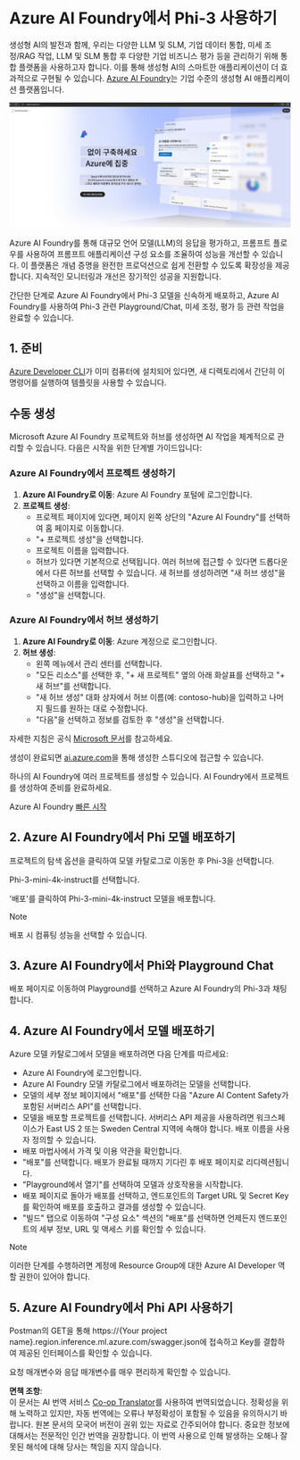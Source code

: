 <!--
CO_OP_TRANSLATOR_METADATA:
{
  "original_hash": "6525689374197af33b41a93811e473a2",
  "translation_date": "2025-04-04T06:54:04+00:00",
  "source_file": "md\\02.QuickStart\\AzureAIFoundry_QuickStart.md",
  "language_code": "ko"
}
-->
# **Azure AI Foundry에서 Phi-3 사용하기**

생성형 AI의 발전과 함께, 우리는 다양한 LLM 및 SLM, 기업 데이터 통합, 미세 조정/RAG 작업, LLM 및 SLM 통합 후 다양한 기업 비즈니스 평가 등을 관리하기 위해 통합 플랫폼을 사용하고자 합니다. 이를 통해 생성형 AI의 스마트한 애플리케이션이 더 효과적으로 구현될 수 있습니다. [Azure AI Foundry](https://ai.azure.com)는 기업 수준의 생성형 AI 애플리케이션 플랫폼입니다.

![aistudo](../../../../translated_images/aifoundry_home.ffa4fe13d11f26171097f8666a1db96ac0979ffa1adde80374c60d1136c7e1de.ko.png)

Azure AI Foundry를 통해 대규모 언어 모델(LLM)의 응답을 평가하고, 프롬프트 플로우를 사용하여 프롬프트 애플리케이션 구성 요소를 조율하여 성능을 개선할 수 있습니다. 이 플랫폼은 개념 증명을 완전한 프로덕션으로 쉽게 전환할 수 있도록 확장성을 제공합니다. 지속적인 모니터링과 개선은 장기적인 성공을 지원합니다.

간단한 단계로 Azure AI Foundry에서 Phi-3 모델을 신속하게 배포하고, Azure AI Foundry를 사용하여 Phi-3 관련 Playground/Chat, 미세 조정, 평가 등 관련 작업을 완료할 수 있습니다.

## **1. 준비**

[Azure Developer CLI](https://learn.microsoft.com/azure/developer/azure-developer-cli/overview?WT.mc_id=aiml-138114-kinfeylo)가 이미 컴퓨터에 설치되어 있다면, 새 디렉토리에서 간단히 이 명령어를 실행하여 템플릿을 사용할 수 있습니다.

## 수동 생성

Microsoft Azure AI Foundry 프로젝트와 허브를 생성하면 AI 작업을 체계적으로 관리할 수 있습니다. 다음은 시작을 위한 단계별 가이드입니다:

### Azure AI Foundry에서 프로젝트 생성하기

1. **Azure AI Foundry로 이동**: Azure AI Foundry 포털에 로그인합니다.
2. **프로젝트 생성**:
   - 프로젝트 페이지에 있다면, 페이지 왼쪽 상단의 "Azure AI Foundry"를 선택하여 홈 페이지로 이동합니다.
   - "+ 프로젝트 생성"을 선택합니다.
   - 프로젝트 이름을 입력합니다.
   - 허브가 있다면 기본적으로 선택됩니다. 여러 허브에 접근할 수 있다면 드롭다운에서 다른 허브를 선택할 수 있습니다. 새 허브를 생성하려면 "새 허브 생성"을 선택하고 이름을 입력합니다.
   - "생성"을 선택합니다.

### Azure AI Foundry에서 허브 생성하기

1. **Azure AI Foundry로 이동**: Azure 계정으로 로그인합니다.
2. **허브 생성**:
   - 왼쪽 메뉴에서 관리 센터를 선택합니다.
   - "모든 리소스"를 선택한 후, "+ 새 프로젝트" 옆의 아래 화살표를 선택하고 "+ 새 허브"를 선택합니다.
   - "새 허브 생성" 대화 상자에서 허브 이름(예: contoso-hub)을 입력하고 나머지 필드를 원하는 대로 수정합니다.
   - "다음"을 선택하고 정보를 검토한 후 "생성"을 선택합니다.

자세한 지침은 공식 [Microsoft 문서](https://learn.microsoft.com/azure/ai-studio/how-to/create-projects)를 참고하세요.

생성이 완료되면 [ai.azure.com](https://ai.azure.com/)을 통해 생성한 스튜디오에 접근할 수 있습니다.

하나의 AI Foundry에 여러 프로젝트를 생성할 수 있습니다. AI Foundry에서 프로젝트를 생성하여 준비를 완료하세요.

Azure AI Foundry [빠른 시작](https://learn.microsoft.com/azure/ai-studio/quickstarts/get-started-code)

## **2. Azure AI Foundry에서 Phi 모델 배포하기**

프로젝트의 탐색 옵션을 클릭하여 모델 카탈로그로 이동한 후 Phi-3을 선택합니다.

Phi-3-mini-4k-instruct를 선택합니다.

'배포'를 클릭하여 Phi-3-mini-4k-instruct 모델을 배포합니다.

> [!NOTE]
>
> 배포 시 컴퓨팅 성능을 선택할 수 있습니다.

## **3. Azure AI Foundry에서 Phi와 Playground Chat**

배포 페이지로 이동하여 Playground를 선택하고 Azure AI Foundry의 Phi-3과 채팅합니다.

## **4. Azure AI Foundry에서 모델 배포하기**

Azure 모델 카탈로그에서 모델을 배포하려면 다음 단계를 따르세요:

- Azure AI Foundry에 로그인합니다.
- Azure AI Foundry 모델 카탈로그에서 배포하려는 모델을 선택합니다.
- 모델의 세부 정보 페이지에서 "배포"를 선택한 다음 "Azure AI Content Safety가 포함된 서버리스 API"를 선택합니다.
- 모델을 배포할 프로젝트를 선택합니다. 서버리스 API 제공을 사용하려면 워크스페이스가 East US 2 또는 Sweden Central 지역에 속해야 합니다. 배포 이름을 사용자 정의할 수 있습니다.
- 배포 마법사에서 가격 및 이용 약관을 확인합니다.
- "배포"를 선택합니다. 배포가 완료될 때까지 기다린 후 배포 페이지로 리디렉션됩니다.
- "Playground에서 열기"를 선택하여 모델과 상호작용을 시작합니다.
- 배포 페이지로 돌아가 배포를 선택하고, 엔드포인트의 Target URL 및 Secret Key를 확인하여 배포를 호출하고 결과를 생성할 수 있습니다.
- "빌드" 탭으로 이동하여 "구성 요소" 섹션의 "배포"를 선택하면 언제든지 엔드포인트의 세부 정보, URL 및 액세스 키를 확인할 수 있습니다.

> [!NOTE]
> 이러한 단계를 수행하려면 계정에 Resource Group에 대한 Azure AI Developer 역할 권한이 있어야 합니다.

## **5. Azure AI Foundry에서 Phi API 사용하기**

Postman의 GET을 통해 https://{Your project name}.region.inference.ml.azure.com/swagger.json에 접속하고 Key를 결합하여 제공된 인터페이스를 확인할 수 있습니다.

요청 매개변수와 응답 매개변수를 매우 편리하게 확인할 수 있습니다.

**면책 조항**:  
이 문서는 AI 번역 서비스 [Co-op Translator](https://github.com/Azure/co-op-translator)를 사용하여 번역되었습니다. 정확성을 위해 노력하고 있지만, 자동 번역에는 오류나 부정확성이 포함될 수 있음을 유의하시기 바랍니다. 원본 문서의 모국어 버전이 권위 있는 자료로 간주되어야 합니다. 중요한 정보에 대해서는 전문적인 인간 번역을 권장합니다. 이 번역 사용으로 인해 발생하는 오해나 잘못된 해석에 대해 당사는 책임을 지지 않습니다.